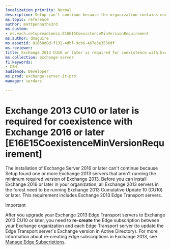 ```yaml
---
localization_priority: Normal
description: Setup can't continue because the organization contains one or more Exchange 2013 servers that aren't running the minimum required version of Exchange.
ms.topic: reference
author: mattpennathe3rd
ms.custom:
- ms.exch.setupreadiness.E16E15CoexistenceMinVersionRequirement
ms.author: dmaguire
ms.assetid: 81658d0d-f132-4dbf-9cb6-467e3e3536df
ms.reviewer: 
title: Exchange 2013 CU10 or later is required for coexistence with Exchange 2016 or later [E16E15CoexistenceMinVersionRequirement]
ms.collection: exchange-server
f1.keywords:
- CSH
audience: Developer
ms.prod: exchange-server-it-pro
manager: serdars

---
```


# Exchange 2013 CU10 or later is required for coexistence with Exchange 2016 or later [E16E15CoexistenceMinVersionRequirement]

The installation of Exchange Server 2016 or later can't continue because Setup found one or more Exchange 2013 servers that aren't running the minimum required version of Exchange 2013. Before you can install Exchange 2016 or later in your organization, all Exchange 2013 servers in the forest need to be running Exchange 2013 Cumulative Update 10 (CU10) or later. This requirement includes Exchange 2013 Edge Transport servers.

> [!IMPORTANT]
> After you upgrade your Exchange 2013 Edge Transport servers to Exchange 2013 CU10 or later, you need to **re-create** the Edge subscription between your Exchange organization and each Edge Transport server (to update the Edge Transport server's Exchange version in Active Directory). For more information about re-creating Edge subscriptions in Exchange 2013, see [Manage Edge Subscriptions](https://docs.microsoft.com/Exchange/manage-edge-subscriptions-exchange-2013-help).

